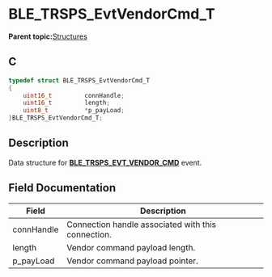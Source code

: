# BLE\_TRSPS\_EvtVendorCmd\_T

**Parent topic:**[Structures](GUID-CF652FF4-6E48-4AFE-98C2-AF0B4F1E2DFE.md)

## C

```c
typedef struct BLE_TRSPS_EvtVendorCmd_T
{
    uint16_t         connHandle;
    uint16_t         length;
    uint8_t          *p_payLoad;
}BLE_TRSPS_EvtVendorCmd_T;
```

## Description

Data structure for **[BLE\_TRSPS\_EVT\_VENDOR\_CMD](GUID-7F1C8247-F6C3-4DAB-A8F7-B2AD44B52177.md)** event.

## Field Documentation

|Field|Description|
|-----|-----------|
|connHandle|Connection handle associated with this connection.|
|length|Vendor command payload length.|
|p\_payLoad|Vendor command payload pointer.|

